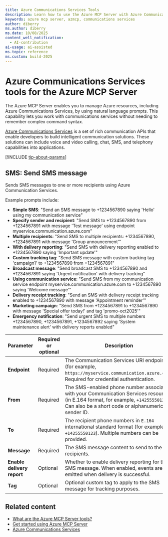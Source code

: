 ```yaml
---
title: Azure Communications Services Tools 
description: Learn how to use the Azure MCP Server with Azure Communications Services.
keywords: azure mcp server, azmcp, communications services
author: diberry
ms.author: diberry
ms.date: 10/08/2025
content_well_notification: 
  - AI-contribution
ai-usage: ai-assisted
ms.topic: reference
ms.custom: build-2025
--- 
```


# Azure Communications Services tools for the Azure MCP Server

The Azure MCP Server enables you to manage Azure resources, including Azure Communications Services, by using natural language prompts. This capability lets you work with communications services without needing to remember complex command syntax.

[Azure Communications Services](/azure/communication-services/) is a set of rich communication APIs that enable developers to build intelligent communication solutions. These solutions can include voice and video calling, chat, SMS, and telephony capabilities into applications.

[!INCLUDE [tip-about-params](../includes/tools/parameter-consideration.md)]

## SMS: Send SMS message

<!-- `azmcp communication sms send` -->

Sends SMS messages to one or more recipients using Azure Communication Services.

Example prompts include:

- **Simple SMS**: "Send an SMS message to +1234567890 saying 'Hello' using my communication service"
- **Specify sender and recipient**: "Send SMS to +1234567890 from +1234567891 with message 'Test message' using endpoint myservice.communication.azure.com"
- **Multiple recipients**: "Send SMS to multiple recipients: +1234567890, +1234567891 with message 'Group announcement'"
- **With delivery reporting**: "Send SMS with delivery reporting enabled to +1234567890 saying 'Important update'"
- **Custom tracking tag**: "Send SMS message with custom tracking tag 'campaign1' to +1234567890 from +1234567891"
- **Broadcast message**: "Send broadcast SMS to +1234567890 and +1234567891 saying 'Urgent notification' with delivery tracking"
- **Using communication service**: "Send SMS from my communication service endpoint myservice.communication.azure.com to +1234567890 saying 'Welcome message'"
- **Delivery receipt tracking**: "Send an SMS with delivery receipt tracking enabled to +1234567890 with message 'Appointment reminder'"
- **Marketing campaign**: "Send SMS from +1234567891 to +1234567890 with message 'Special offer today!' and tag 'promo-oct2025'"
- **Emergency notification**: "Send urgent SMS to multiple numbers +1234567890, +1234567891, +1234567892 saying 'System maintenance alert' with delivery reports enabled"

| Parameter |  Required or optional | Description |
|-----------------------|----------------------|-------------|
| **Endpoint** |  Required | The Communication Services URI endpoint (for example, `https://myservice.communication.azure.com`). Required for credential authentication. |
| **From** |  Required | The SMS-enabled phone number associated with your Communication Services resource (in E.164 format, for example, `+14255550123`). Can also be a short code or alphanumeric sender ID. |
| **To** |  Required | The recipient phone numbers in `E.164` international standard format (for example, `+14255550123`). Multiple numbers can be provided. |
| **Message** |  Required | The SMS message content to send to the recipients. |
| **Enable delivery report** |  Optional | Whether to enable delivery reporting for the SMS message. When enabled, events are emitted when delivery is successful. |
| **Tag** |  Optional | Optional custom tag to apply to the SMS message for tracking purposes. |


## Related content

- [What are the Azure MCP Server tools?](index.md)
- [Get started using Azure MCP Server](../get-started.md)
- [Azure Communications Services](/azure/communication-services/)